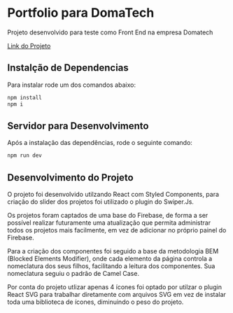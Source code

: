 # Portfolio para DomaTech

Projeto desenvolvido para teste como Front End na empresa Domatech

[Link do Projeto](https://doma-tech.vercel.app/)


## Instalção de Dependencias

Para instalar rode um dos comandos abaixo:

```sh
npm install
npm i
```

## Servidor para Desenvolvimento

Após a instalação das dependências, rode o seguinte comando:

```sh
npm run dev
```

## Desenvolvimento do Projeto

O projeto foi desenvolvido utilzando React com Styled Components, para criação do slider dos projetos foi utilizado o plugin do Swiper.Js.

Os projetos foram captados de uma base do Firebase, de forma a ser possível realizar futuramente uma atualização que permita administrar todos os projetos mais facilmente, em vez de adicionar no próprio painel do Firebase.

Para a criação dos componentes foi seguido a base da metodologia BEM (Blocked Elements Modifier), onde cada elemento da página controla a nomeclatura dos seus filhos, facilitando a leitura dos componentes. Sua nomeclatura seguiu o padrão de Camel Case.

Por conta do projeto utlizar apenas 4 ícones foi optado por utilzar o plugin React SVG para trabalhar diretamente com arquivos SVG em vez de instalar toda uma biblioteca de ícones, diminuindo o peso do projeto.